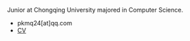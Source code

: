 Junior at Chongqing University majored in Computer Science.
- pkmq24[at]qq.com
- [CV](https://cv.puluter.cn)
